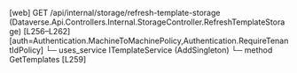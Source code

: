 [web] GET /api/internal/storage/refresh-template-storage  (Dataverse.Api.Controllers.Internal.StorageController.RefreshTemplateStorage)  [L256–L262] [auth=Authentication.MachineToMachinePolicy,Authentication.RequireTenantIdPolicy]
  └─ uses_service ITemplateService (AddSingleton)
    └─ method GetTemplates [L259]

